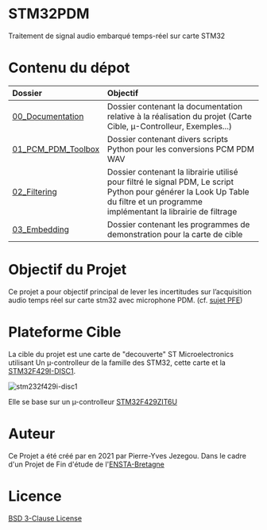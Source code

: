<h1> STM32PDM </h1

Traitement de signal audio embarqué temps-réel sur carte STM32

# Contenu du dépot

| Dossier | Objectif |
|:--------|:---------|
|[00_Documentation](00_Documentation/readme.md) | Dossier contenant la documentation relative à la réalisation du projet (Carte Cible, µ-Controlleur, Exemples...) |
|[01_PCM_PDM_Toolbox](01_PCM_PDM_Toolbox/readme.md) | Dossier contenant divers scripts Python pour les conversions PCM PDM WAV|
|[02_Filtering](02_Filtering/readme.md)| Dossier contenant la librairie utilisé pour filtré le signal PDM, Le script Python pour générer la Look Up Table du filtre et un programme implémentant la librairie de filtrage|
|[03_Embedding](03_Embedding/readme.md)| Dossier contenant les programmes de demonstration pour la carte de cible |


# Objectif du Projet

Ce projet a pour objectif principal de lever les incertitudes sur l’acquisition audio temps réel sur carte stm32 avec microphone PDM. (cf. [sujet PFE](00_Documentation/sujet_PFE.md))

# Plateforme Cible

La cible du projet est une carte de "decouverte" ST Microelectronics utilisant Un µ-controlleur de la famille des STM32, cette carte et la [STM32F429I-DISC1](https://www.st.com/en/evaluation-tools/32f429idiscovery.html).

![stm232f429i-disc1](https://www.st.com/bin/ecommerce/api/image.PF259090.en.feature-description-include-personalized-no-cpn-medium.jpg)

Elle se base sur un µ-controlleur [STM32F429ZIT6U](https://www.st.com/en/microcontrollers-microprocessors/stm32f429zi.html)



# Auteur

Ce Projet a été créé par en 2021 par Pierre-Yves Jezegou. Dans le cadre d'un Projet de Fin d'étude de l'[ENSTA-Bretagne](https://ensta-bretagne.fr/)

# Licence

[BSD 3-Clause License](LICENSE)

